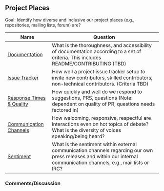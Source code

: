 ## Project Places

Goal: Identify how diverse and inclusive  our project places (e.g., repositories, mailing lists, forum) are?

Name | Question
--- | ---
[Documentation](./resources/project_places-documentation.md) | What is the thoroughness, and accessibility of documentation according to a set of criteria. This includes README/CONTRIBUTING (TBD)
[Issue Tracker](./resources/project_places-issue_tracker.md) | How well a project issue tracker setup to invite new contributors, skilled contributors, non-technical contributors. (Criteria TBD)
[Response Times & Quality](./resources/project_places-response-time-quality.md) | How quickly and well do we respond to suggestions, PRS, questions (Note: dependent on quality of PR, questions needs factored in)
[Communication Channels](./resources/project_places-communication_channels.md) | How welcoming, responsive, respectful are interactions even on hot topics of debate?  What is the diversity of voices speaking/being heard?
[Sentiment](./resources/project_places-sentiment.md) | What is the sentiment within external communication channels regarding our own press releases and within our internal communication channels, e.g., mail lists or IRC?


### Comments/Discussion
